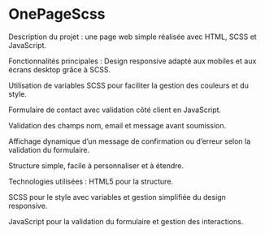 # OnePageScss
Description du projet : 
 une page web simple réalisée avec HTML, SCSS et JavaScript.

Fonctionnalités principales :
Design responsive adapté aux mobiles et aux écrans desktop grâce à SCSS.

Utilisation de variables SCSS pour faciliter la gestion des couleurs et du style.

Formulaire de contact avec validation côté client en JavaScript.

Validation des champs nom, email et message avant soumission.

Affichage dynamique d’un message de confirmation ou d’erreur selon la validation du formulaire.

Structure simple, facile à personnaliser et à étendre.

Technologies utilisées :
HTML5 pour la structure.

SCSS pour le style avec variables et gestion simplifiée du design responsive.

JavaScript pour la validation du formulaire et gestion des interactions.
